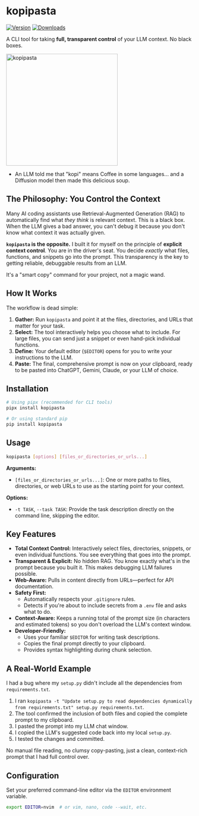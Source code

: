 # kopipasta

[![Version](https://img.shields.io/pypi/v/kopipasta.svg)](https://pypi.python.org/pypi/kopipasta)
[![Downloads](http://pepy.tech/badge/kopipasta)](http://pepy.tech/project/kopipasta)

A CLI tool for taking **full, transparent control** of your LLM context. No black boxes.

<img src="kopipasta.jpg" alt="kopipasta" width="300">

- An LLM told me that "kopi" means Coffee in some languages... and a Diffusion model then made this delicious soup.

## The Philosophy: You Control the Context

Many AI coding assistants use Retrieval-Augmented Generation (RAG) to automatically find what *they think* is relevant context. This is a black box. When the LLM gives a bad answer, you can't debug it because you don't know what context it was actually given.

**`kopipasta` is the opposite.** I built it for myself on the principle of **explicit context control**. You are in the driver's seat. You decide *exactly* what files, functions, and snippets go into the prompt. This transparency is the key to getting reliable, debuggable results from an LLM.

It's a "smart copy" command for your project, not a magic wand.

## How It Works

The workflow is dead simple:

1.  **Gather:** Run `kopipasta` and point it at the files, directories, and URLs that matter for your task.
2.  **Select:** The tool interactively helps you choose what to include. For large files, you can send just a snippet or even hand-pick individual functions.
3.  **Define:** Your default editor (`$EDITOR`) opens for you to write your instructions to the LLM.
4.  **Paste:** The final, comprehensive prompt is now on your clipboard, ready to be pasted into ChatGPT, Gemini, Claude, or your LLM of choice.

## Installation

```bash
# Using pipx (recommended for CLI tools)
pipx install kopipasta

# Or using standard pip
pip install kopipasta
```

## Usage

```bash
kopipasta [options] [files_or_directories_or_urls...]
```

**Arguments:**

*   `[files_or_directories_or_urls...]`: One or more paths to files, directories, or web URLs to use as the starting point for your context.

**Options:**

*   `-t TASK`, `--task TASK`: Provide the task description directly on the command line, skipping the editor.

## Key Features

*   **Total Context Control:** Interactively select files, directories, snippets, or even individual functions. You see everything that goes into the prompt.
*   **Transparent & Explicit:** No hidden RAG. You know exactly what's in the prompt because you built it. This makes debugging LLM failures possible.
*   **Web-Aware:** Pulls in content directly from URLs—perfect for API documentation.
*   **Safety First:**
    *   Automatically respects your `.gitignore` rules.
    *   Detects if you're about to include secrets from a `.env` file and asks what to do.
*   **Context-Aware:** Keeps a running total of the prompt size (in characters and estimated tokens) so you don't overload the LLM's context window.
*   **Developer-Friendly:**
    *   Uses your familiar `$EDITOR` for writing task descriptions.
    *   Copies the final prompt directly to your clipboard.
    *   Provides syntax highlighting during chunk selection.

## A Real-World Example

I had a bug where my `setup.py` didn't include all the dependencies from `requirements.txt`.

1.  I ran `kopipasta -t "Update setup.py to read dependencies dynamically from requirements.txt" setup.py requirements.txt`.
2.  The tool confirmed the inclusion of both files and copied the complete prompt to my clipboard.
3.  I pasted the prompt into my LLM chat window.
4.  I copied the LLM's suggested code back into my local `setup.py`.
5.  I tested the changes and committed.

No manual file reading, no clumsy copy-pasting, just a clean, context-rich prompt that I had full control over.

## Configuration

Set your preferred command-line editor via the `EDITOR` environment variable.
```bash
export EDITOR=nvim  # or vim, nano, code --wait, etc.
```